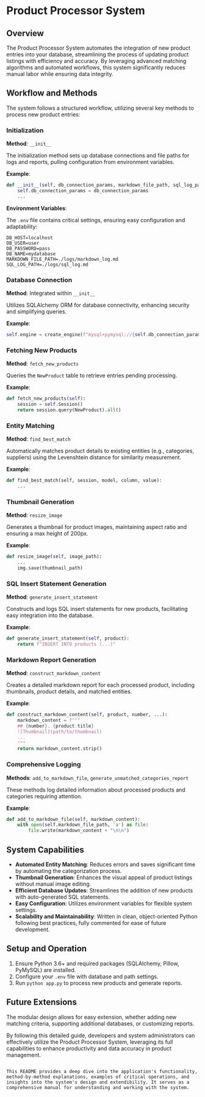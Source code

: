 # Product Processor System

## Overview

The Product Processor System automates the integration of new product entries into your database, streamlining the process of updating product listings with efficiency and accuracy. By leveraging advanced matching algorithms and automated workflows, this system significantly reduces manual labor while ensuring data integrity.

## Workflow and Methods

The system follows a structured workflow, utilizing several key methods to process new product entries:

### Initialization

**Method**: `__init__`

The initialization method sets up database connections and file paths for logs and reports, pulling configuration from environment variables.

**Example**:

```python
def __init__(self, db_connection_params, markdown_file_path, sql_log_path):
    self.db_connection_params = db_connection_params
    ...
```

**Environment Variables**:

The `.env` file contains critical settings, ensuring easy configuration and adaptability:

```
DB_HOST=localhost
DB_USER=user
DB_PASSWORD=pass
DB_NAME=mydatabase
MARKDOWN_FILE_PATH=./logs/markdown_log.md
SQL_LOG_PATH=./logs/sql_log.md
```

### Database Connection

**Method**: Integrated within `__init__`

Utilizes SQLAlchemy ORM for database connectivity, enhancing security and simplifying queries.

**Example**:

```python
self.engine = create_engine(f"mysql+pymysql://{self.db_connection_params['user']}:...")
```

### Fetching New Products

**Method**: `fetch_new_products`

Queries the `NewProduct` table to retrieve entries pending processing.

**Example**:

```python
def fetch_new_products(self):
    session = self.Session()
    return session.query(NewProduct).all()
```

### Entity Matching

**Method**: `find_best_match`

Automatically matches product details to existing entities (e.g., categories, suppliers) using the Levenshtein distance for similarity measurement.

**Example**:

```python
def find_best_match(self, session, model, column, value):
    ...
```

### Thumbnail Generation

**Method**: `resize_image`

Generates a thumbnail for product images, maintaining aspect ratio and ensuring a max height of 200px.

**Example**:

```python
def resize_image(self, image_path):
    ...
    img.save(thumbnail_path)
```

### SQL Insert Statement Generation

**Method**: `generate_insert_statement`

Constructs and logs SQL insert statements for new products, facilitating easy integration into the database.

**Example**:

```python
def generate_insert_statement(self, product):
    return f"INSERT INTO products (...)"
```

### Markdown Report Generation

**Method**: `construct_markdown_content`

Creates a detailed markdown report for each processed product, including thumbnails, product details, and matched entities.

**Example**:

```python
def construct_markdown_content(self, product, number, ...):
    markdown_content = f"""
    ## {number}. {product.title}
    ![Thumbnail](path/to/thumbnail)
    ...
    """
    return markdown_content.strip()
```

### Comprehensive Logging

**Methods**: `add_to_markdown_file`, `generate_unmatched_categories_report`

These methods log detailed information about processed products and categories requiring attention.

**Example**:

```python
def add_to_markdown_file(self, markdown_content):
    with open(self.markdown_file_path, 'a') as file:
        file.write(markdown_content + "\n\n")
```

## System Capabilities

- **Automated Entity Matching**: Reduces errors and saves significant time by automating the categorization process.
- **Thumbnail Generation**: Enhances the visual appeal of product listings without manual image editing.
- **Efficient Database Updates**: Streamlines the addition of new products with auto-generated SQL statements.
- **Easy Configuration**: Utilizes environment variables for flexible system settings.
- **Scalability and Maintainability**: Written in clean, object-oriented Python following best practices, fully commented for ease of future development.

## Setup and Operation

1. Ensure Python 3.6+ and required packages (SQLAlchemy, Pillow, PyMySQL) are installed.
2. Configure your `.env` file with database and path settings.
3. Run `python app.py` to process new products and generate reports.

## Future Extensions

The modular design allows for easy extension, whether adding new matching criteria, supporting additional databases, or customizing reports.

By following this detailed guide, developers and system administrators can effectively utilize the Product Processor System, leveraging its full capabilities to enhance productivity and data accuracy in product management.
```

This README provides a deep dive into the application's functionality, method-by-method explanations, examples of critical operations, and insights into the system's design and extendibility. It serves as a comprehensive manual for understanding and working with the system.